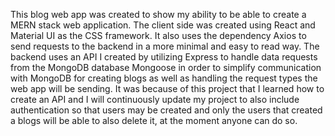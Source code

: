 This blog web app was created to show my ability to be able to create a MERN stack web application. The client side was created using React and Material UI as the CSS framework. It also uses the dependency Axios to send requests to the backend in a more minimal and easy to read way. The backend uses an API I created by utilizing Express to handle data requests from the MongoDB database Mongoose in order to simplify communication with MongoDB for creating blogs as well as handling the request types the web app will be sending. It was because of this project that I learned how to create an API and I will continuously update my project to also include authentication so that users may be created and only the users that created a blogs will be able to also delete it, at the moment anyone can do so. 
